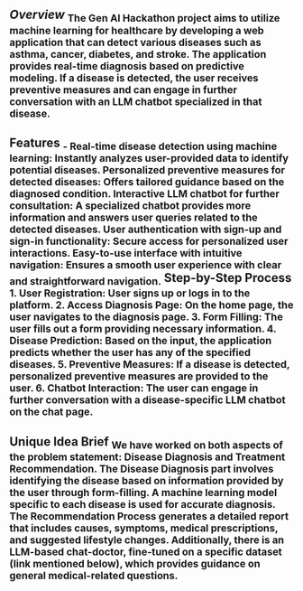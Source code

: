 *Overview*
<sub>The Gen AI Hackathon project aims to utilize machine learning for healthcare by developing a web application that can detect various diseases such as asthma, cancer, diabetes, and stroke. The application provides real-time diagnosis based on predictive modeling. If a disease is detected, the user receives preventive measures and can engage in further conversation with an LLM chatbot specialized in that disease.</sub>
---
Features
<sub>- Real-time disease detection using machine learning: Instantly analyzes user-provided data to identify potential diseases.
Personalized preventive measures for detected diseases: Offers tailored guidance based on the diagnosed condition.
Interactive LLM chatbot for further consultation: A specialized chatbot provides more information and answers user queries related to the detected diseases.
User authentication with sign-up and sign-in functionality: Secure access for personalized user interactions.
Easy-to-use interface with intuitive navigation: Ensures a smooth user experience with clear and straightforward navigation.</sub>
Step-by-Step Process
<sub>1. User Registration: User signs up or logs in to the platform.
2. Access Diagnosis Page: On the home page, the user navigates to the diagnosis page.
3. Form Filling: The user fills out a form providing necessary information.
4. Disease Prediction: Based on the input, the application predicts whether the user has any of the specified diseases.
5. Preventive Measures: If a disease is detected, personalized preventive measures are provided to the user.
6. Chatbot Interaction: The user can engage in further conversation with a disease-specific LLM chatbot on the chat page.</sub>
---
Unique Idea Brief
<sub>We have worked on both aspects of the problem statement: Disease Diagnosis and Treatment Recommendation.
The Disease Diagnosis part involves identifying the disease based on information provided by the user through form-filling. A machine learning model specific to each disease is used for accurate diagnosis.
The Recommendation Process generates a detailed report that includes causes, symptoms, medical prescriptions, and suggested lifestyle changes.
Additionally, there is an LLM-based chat-doctor, fine-tuned on a specific dataset (link mentioned below), which provides guidance on general medical-related questions.</sub>
---

